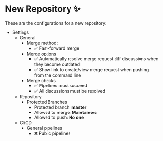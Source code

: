 New Repository ✨
==================================

These are the configurations for a new repository: 

- Settings
    - General
        - Merge method: 
            - ✅ Fast-forward merge
        - Merge options
            - ✅ Automatically resolve merge request diff discussions when they become outdated
            - ✅ Show link to create/view merge request when pushing from the command line
        - Merge checks 
            -  ✅ Pipelines must succeed
            -  ✅ All discussions must be resolved
    - Repository
        - Protected Branches
            - Protected branch: **master**
            - Allowed to merge: **Maintainers**
            - Allowed to push: **No one**
    - CI/CD
        - General pipelines
            - ❌ Public pipelines
    